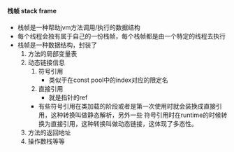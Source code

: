 #### 栈帧 stack frame
* 栈帧是一种帮助jvm方法调用/执行的数据结构
* 每个线程会独有属于自己的一份栈帧，每个栈帧都是由一个特定的线程去执行
* 栈帧是一种数据结构，封装了
    1. 方法的局部变量表
    2. 动态链接信息
        1. 符号引用
            * 类似于在const pool中的index对应的限定名
        2. 直接引用
            * 就是指针的ref
        * 有些符号引用在类加载的阶段或者是第一次使用时就会装换成直接引用，这种转换叫做静态解析，另外一些
            符号引用时在runtime的时候转换为直接引用，这种转换叫做动态链接，这体现了多态性。
    3. 方法的返回地址
    4. 操作数栈等等
    
